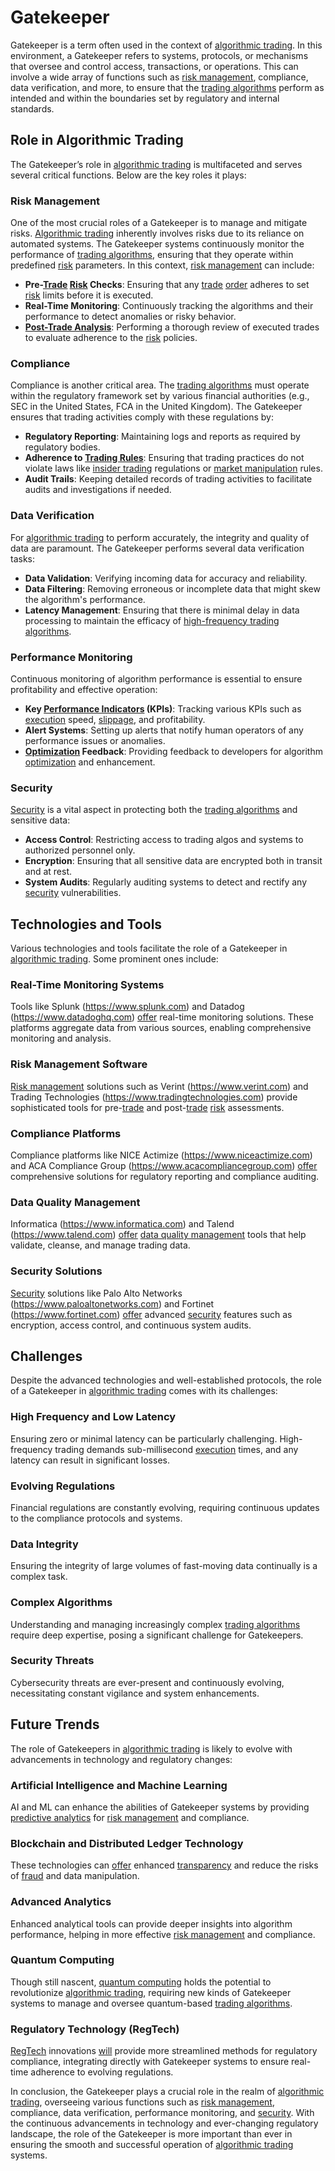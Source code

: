 # Gatekeeper

Gatekeeper is a term often used in the context of [algorithmic trading](../a/accountability.md). In this environment, a Gatekeeper refers to systems, protocols, or mechanisms that oversee and control access, transactions, or operations. This can involve a wide array of functions such as [risk management](../r/risk_management.md), compliance, data verification, and more, to ensure that the [trading algorithms](../t/trading_algorithms.md) perform as intended and within the boundaries set by regulatory and internal standards.

## Role in Algorithmic Trading

The Gatekeeper’s role in [algorithmic trading](../a/accountability.md) is multifaceted and serves several critical functions. Below are the key roles it plays:

### Risk Management

One of the most crucial roles of a Gatekeeper is to manage and mitigate risks. [Algorithmic trading](../a/accountability.md) inherently involves risks due to its reliance on automated systems. The Gatekeeper systems continuously monitor the performance of [trading algorithms](../t/trading_algorithms.md), ensuring that they operate within predefined [risk](../r/risk.md) parameters. In this context, [risk management](../r/risk_management.md) can include:

- **Pre-[Trade](../t/trade.md) [Risk](../r/risk.md) Checks**: Ensuring that any [trade](../t/trade.md) [order](../o/order.md) adheres to set [risk](../r/risk.md) limits before it is executed.
- **Real-Time Monitoring**: Continuously tracking the algorithms and their performance to detect anomalies or risky behavior.
- **[Post-Trade Analysis](../p/post-trade_analysis.md)**: Performing a thorough review of executed trades to evaluate adherence to the [risk](../r/risk.md) policies.

### Compliance

Compliance is another critical area. The [trading algorithms](../t/trading_algorithms.md) must operate within the regulatory framework set by various financial authorities (e.g., SEC in the United States, FCA in the United Kingdom). The Gatekeeper ensures that trading activities comply with these regulations by:

- **Regulatory Reporting**: Maintaining logs and reports as required by regulatory bodies.
- **Adherence to [Trading Rules](../t/trading_rules.md)**: Ensuring that trading practices do not violate laws like [insider trading](../i/insider.md) regulations or [market manipulation](../m/market_manipulation.md) rules.
- **Audit Trails**: Keeping detailed records of trading activities to facilitate audits and investigations if needed.

### Data Verification

For [algorithmic trading](../a/accountability.md) to perform accurately, the integrity and quality of data are paramount. The Gatekeeper performs several data verification tasks:

- **Data Validation**: Verifying incoming data for accuracy and reliability.
- **Data Filtering**: Removing erroneous or incomplete data that might skew the algorithm's performance.
- **Latency Management**: Ensuring that there is minimal delay in data processing to maintain the efficacy of [high-frequency trading algorithms](../h/high-frequency_trading_algorithms.md).

### Performance Monitoring

Continuous monitoring of algorithm performance is essential to ensure profitability and effective operation:

- **Key [Performance Indicators](../p/performance_indicators.md) (KPIs)**: Tracking various KPIs such as [execution](../e/execution.md) speed, [slippage](../s/slippage.md), and profitability.
- **Alert Systems**: Setting up alerts that notify human operators of any performance issues or anomalies.
- **[Optimization](../o/optimization.md) Feedback**: Providing feedback to developers for algorithm [optimization](../o/optimization.md) and enhancement.

### Security

[Security](../s/security.md) is a vital aspect in protecting both the [trading algorithms](../t/trading_algorithms.md) and sensitive data:

- **Access Control**: Restricting access to trading algos and systems to authorized personnel only.
- **Encryption**: Ensuring that all sensitive data are encrypted both in transit and at rest.
- **System Audits**: Regularly auditing systems to detect and rectify any [security](../s/security.md) vulnerabilities.

## Technologies and Tools

Various technologies and tools facilitate the role of a Gatekeeper in [algorithmic trading](../a/accountability.md). Some prominent ones include:

### Real-Time Monitoring Systems

Tools like Splunk (https://www.splunk.com) and Datadog (https://www.datadoghq.com) [offer](../o/offer.md) real-time monitoring solutions. These platforms aggregate data from various sources, enabling comprehensive monitoring and analysis.

### Risk Management Software

[Risk management](../r/risk_management.md) solutions such as Verint (https://www.verint.com) and Trading Technologies (https://www.tradingtechnologies.com) provide sophisticated tools for pre-[trade](../t/trade.md) and post-[trade](../t/trade.md) [risk](../r/risk.md) assessments.

### Compliance Platforms

Compliance platforms like NICE Actimize (https://www.niceactimize.com) and ACA Compliance Group (https://www.acacompliancegroup.com) [offer](../o/offer.md) comprehensive solutions for regulatory reporting and compliance auditing.

### Data Quality Management

Informatica (https://www.informatica.com) and Talend (https://www.talend.com) [offer](../o/offer.md) [data quality management](../d/data_quality_management.md) tools that help validate, cleanse, and manage trading data.

### Security Solutions

[Security](../s/security.md) solutions like Palo Alto Networks (https://www.paloaltonetworks.com) and Fortinet (https://www.fortinet.com) [offer](../o/offer.md) advanced [security](../s/security.md) features such as encryption, access control, and continuous system audits.

## Challenges

Despite the advanced technologies and well-established protocols, the role of a Gatekeeper in [algorithmic trading](../a/accountability.md) comes with its challenges:

### High Frequency and Low Latency

Ensuring zero or minimal latency can be particularly challenging. High-frequency trading demands sub-millisecond [execution](../e/execution.md) times, and any latency can result in significant losses.

### Evolving Regulations

Financial regulations are constantly evolving, requiring continuous updates to the compliance protocols and systems.

### Data Integrity

Ensuring the integrity of large volumes of fast-moving data continually is a complex task.

### Complex Algorithms

Understanding and managing increasingly complex [trading algorithms](../t/trading_algorithms.md) require deep expertise, posing a significant challenge for Gatekeepers.

### Security Threats

Cybersecurity threats are ever-present and continuously evolving, necessitating constant vigilance and system enhancements.

## Future Trends

The role of Gatekeepers in [algorithmic trading](../a/accountability.md) is likely to evolve with advancements in technology and regulatory changes:

### Artificial Intelligence and Machine Learning

AI and ML can enhance the abilities of Gatekeeper systems by providing [predictive analytics](../p/predictive_analytics.md) for [risk management](../r/risk_management.md) and compliance.

### Blockchain and Distributed Ledger Technology

These technologies can [offer](../o/offer.md) enhanced [transparency](../t/transparency.md) and reduce the risks of [fraud](../f/fraud.md) and data manipulation.

### Advanced Analytics

Enhanced analytical tools can provide deeper insights into algorithm performance, helping in more effective [risk management](../r/risk_management.md) and compliance.

### Quantum Computing

Though still nascent, [quantum computing](../q/quantum_computing_in_trading.md) holds the potential to revolutionize [algorithmic trading](../a/accountability.md), requiring new kinds of Gatekeeper systems to manage and oversee quantum-based [trading algorithms](../t/trading_algorithms.md).

### Regulatory Technology (RegTech)

[RegTech](../r/regtech.md) innovations [will](../w/will.md) provide more streamlined methods for regulatory compliance, integrating directly with Gatekeeper systems to ensure real-time adherence to evolving regulations.

In conclusion, the Gatekeeper plays a crucial role in the realm of [algorithmic trading](../a/accountability.md), overseeing various functions such as [risk management](../r/risk_management.md), compliance, data verification, performance monitoring, and [security](../s/security.md). With the continuous advancements in technology and ever-changing regulatory landscape, the role of the Gatekeeper is more important than ever in ensuring the smooth and successful operation of [algorithmic trading](../a/accountability.md) systems.